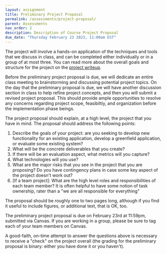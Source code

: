 ```yaml
---
layout: assignment
title: Preliminary Project Proposal
permalink: /assessments/project-proposal/
parent: Assessments
nav_order: 2
description: Description of Course Project Proposal
due_date: "Thursday February 23 2023, 11:00am EST"
---
```


The project will involve a hands-on application of the techniques and tools that we discuss in class, and can be completed either individually or in a group of at most three.  You can read more about the overall goals and structure for the project on the [project writeup]({{site.baseurl}}/assessments/project).

Before the preliminary project proposal is due, we will dedicate an entire class meeting to brainstorming and discussing potential project topics. On the day that the preliminary proposal is due, we will have another discussion section in class to help refine project concepts, and then you will submit a revised project proposal. This should provide ample opportunities to resolve any concerns regarding project scope, feasibiltiy, and organization before the implementation phase beings.

The project proposal should explain, at a high level, the project that you have in mind. The proposal should address the following points:
1. Describe the goals of your project: are you seeking to develop new functionality for an existing application, develop a greenfield application, or evaluate some existing system?
2. What will be the concrete deliverables that you create?
3. If there will be an evaluation aspect, what metrics will you capture? 
4. What technologies will you use?
5. What are the major risks that you see in the project that you are proposing? Do you have contingency plans in case some key aspect of the project doesn't work out?
6. [If a team project]: What are the high level roles and responsibilities of each team member? It is often helpful to have some notion of task ownership, rater than a "we are all responsible for everything"

The proposal should be roughly one to two pages long, although if you find it useful to include figures, or additional text, that is OK, too.

The preliminary project proposal is due on February 23rd at 11:59pm, submitted via Canvas. If you are working in a group, please be sure to tag each of your team members on Canvas.

A good-faith, on-time attempt to answer the questions above is necessary to receive a "check" on the project overall (the grading for the preliminary proposal is binary: either you have done it or you haven't).